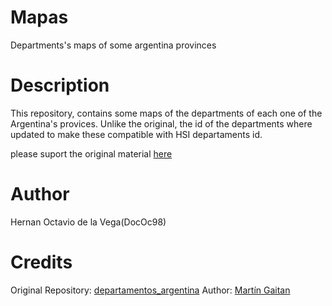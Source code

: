# Mapas
Departments's maps of some argentina provinces
# Description
This repository, contains some maps of the departments of each one of the Argentina's provices. 
Unlike the original, the id of the departments where updated to make these compatible with HSI departaments id. 

please suport the original material [here](https://github.com/mgaitan/departamentos_argentina)

# Author
Hernan Octavio de la Vega(DocOc98)

# Credits
Original Repository: [departamentos_argentina](https://github.com/mgaitan/departamentos_argentina)
Author: [Martín Gaitan](https://github.com/mgaitan)
